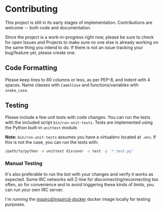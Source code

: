 Contributing
============

This project is still in its early stages of implementation.  Contributions are
welcome -- both code and documentation.

Since the project is a work-in-progress right now, please be sure to check for
open Issues and Projects to make sure no one else is already working on the same
thing you intend to do.  If there is not an issue tracking your bug/feature yet,
please create one.

## Code Formatting

Please keep lines to 80 columns or less, as per PEP-8, and indent with 4 spaces.
Name classes with `CamelCase` and functions/variables with `snake_case`.

## Testing

Please include a few unit tests with code changes.  You can run the tests with
the included script `bin/run-unit-tests`.  Tests are implemented using the
Python built-in `unittest` module.

**Note:** `bin/run-unit-tests` assumes you have a virtualenv located at `.env`.
If this is not the case, you can run the tests with:

```sh
/path/to/python -m unittest discover -s test -p '*_test.py'
```

### Manual Testing

It's also preferable to run the bot with your changes and verify it works as
expected.  Some IRC networks will Z-line for disconnecting/reconnecting too
often, so for convenience and to avoid triggering these kinds of limits, you can
run your own IRC server.

I'm running the
[inspircd/inspircd-docker](https://hub.docker.com/r/inspircd/inspircd-docker/)
docker image locally for testing purposes.
